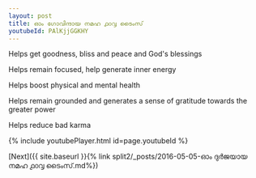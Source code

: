 ```yaml
---
layout: post
title: ഓം ഗോവിന്ദായ നമഹ ൧൦൮ ടൈംസ്
youtubeId: PAlKjjGGKHY
---
```

 
 
Helps get goodness, bliss and peace and God's blessings
 
Helps remain focused, help generate inner energy 
 
Helps boost physical and mental health 
 
Helps remain grounded and generates a sense of gratitude towards the greater power 
 
Helps reduce bad karma
 
 
 
 


{% include youtubePlayer.html id=page.youtubeId %}
 
[Next]({{ site.baseurl }}{% link  split2/_posts/2016-05-05-ഓം ദുർജയായ നമഹ ൧൦൮ ടൈംസ്.md%})
 
